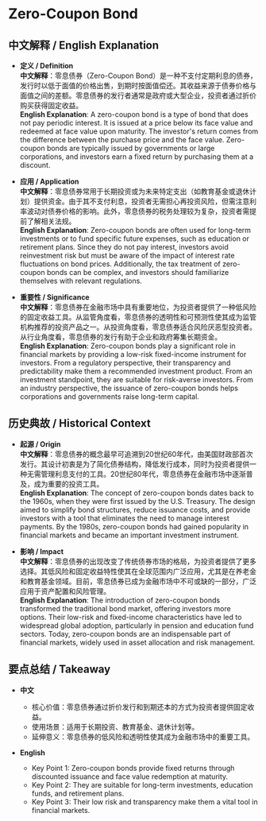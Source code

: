 # Zero-Coupon Bond

## 中文解释 / English Explanation

* **定义 / Definition**  
  **中文解释**：零息债券（Zero-Coupon Bond）是一种不支付定期利息的债券，发行时以低于面值的价格出售，到期时按面值偿还。其收益来源于债券价格与面值之间的差额。零息债券的发行者通常是政府或大型企业，投资者通过折价购买获得固定收益。  
  **English Explanation**: A zero-coupon bond is a type of bond that does not pay periodic interest. It is issued at a price below its face value and redeemed at face value upon maturity. The investor's return comes from the difference between the purchase price and the face value. Zero-coupon bonds are typically issued by governments or large corporations, and investors earn a fixed return by purchasing them at a discount.

* **应用 / Application**  
  **中文解释**：零息债券常用于长期投资或为未来特定支出（如教育基金或退休计划）提供资金。由于其不支付利息，投资者无需担心再投资风险，但需注意利率波动对债券价格的影响。此外，零息债券的税务处理较为复杂，投资者需提前了解相关法规。  
  **English Explanation**: Zero-coupon bonds are often used for long-term investments or to fund specific future expenses, such as education or retirement plans. Since they do not pay interest, investors avoid reinvestment risk but must be aware of the impact of interest rate fluctuations on bond prices. Additionally, the tax treatment of zero-coupon bonds can be complex, and investors should familiarize themselves with relevant regulations.

* **重要性 / Significance**  
  **中文解释**：零息债券在金融市场中具有重要地位，为投资者提供了一种低风险的固定收益工具。从监管角度看，零息债券的透明性和可预测性使其成为监管机构推荐的投资产品之一。从投资角度看，零息债券适合风险厌恶型投资者。从行业角度看，零息债券的发行有助于企业和政府筹集长期资金。  
  **English Explanation**: Zero-coupon bonds play a significant role in financial markets by providing a low-risk fixed-income instrument for investors. From a regulatory perspective, their transparency and predictability make them a recommended investment product. From an investment standpoint, they are suitable for risk-averse investors. From an industry perspective, the issuance of zero-coupon bonds helps corporations and governments raise long-term capital.

## 历史典故 / Historical Context

* **起源 / Origin**  
  **中文解释**：零息债券的概念最早可追溯到20世纪60年代，由美国财政部首次发行。其设计初衷是为了简化债券结构，降低发行成本，同时为投资者提供一种无需管理利息支付的工具。20世纪80年代，零息债券在金融市场中逐渐普及，成为重要的投资工具。  
  **English Explanation**: The concept of zero-coupon bonds dates back to the 1960s, when they were first issued by the U.S. Treasury. The design aimed to simplify bond structures, reduce issuance costs, and provide investors with a tool that eliminates the need to manage interest payments. By the 1980s, zero-coupon bonds had gained popularity in financial markets and became an important investment instrument.

* **影响 / Impact**  
  **中文解释**：零息债券的出现改变了传统债券市场的格局，为投资者提供了更多选择。其低风险和固定收益特性使其在全球范围内广泛应用，尤其是在养老金和教育基金领域。目前，零息债券已成为金融市场中不可或缺的一部分，广泛应用于资产配置和风险管理。  
  **English Explanation**: The introduction of zero-coupon bonds transformed the traditional bond market, offering investors more options. Their low-risk and fixed-income characteristics have led to widespread global adoption, particularly in pension and education fund sectors. Today, zero-coupon bonds are an indispensable part of financial markets, widely used in asset allocation and risk management.

## 要点总结 / Takeaway

* **中文**  
  - 核心价值：零息债券通过折价发行和到期还本的方式为投资者提供固定收益。  
  - 使用场景：适用于长期投资、教育基金、退休计划等。  
  - 延伸意义：零息债券的低风险和透明性使其成为金融市场中的重要工具。

* **English**  
  - Key Point 1: Zero-coupon bonds provide fixed returns through discounted issuance and face value redemption at maturity.  
  - Key Point 2: They are suitable for long-term investments, education funds, and retirement plans.  
  - Key Point 3: Their low risk and transparency make them a vital tool in financial markets.